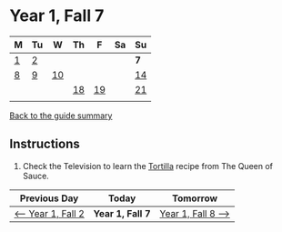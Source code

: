 # Year 1, Fall 7

| M                          | Tu                        | W                         | Th                        | F                         | Sa                        | Su                        |
| -------------------------- | ------------------------- | ------------------------- | ------------------------- |-------------------------- | ------------------------- | ------------------------- |
| [1](year-1-fall-1.md)      | [2](year-1-fall-2.md)     |                           |                           |                           |                           | **7**                     |
| [8](year-1-fall-8.md)      | [9](year-1-fall-9.md)     | [10](year-1-fall-10.md)   |                           |                           |                           | [14](year-1-fall-14.md)   |
|                            |                           |                           | [18](year-1-fall-18.md)   | [19](year-1-fall-19.md)   |                           | [21](year-1-fall-14.md)   |
|                            |                           |                           |                           |                           |                           |                           |

[Back to the guide summary](readme.md)

## Instructions

1. Check the Television to learn the [Tortilla](https://stardewvalleywiki.com/Tortilla) recipe from The Queen of Sauce.

| Previous Day                                | Today                 | Tomorrow                                    |
| ------------------------------------------- | --------------------- | ------------------------------------------- |
| [⟵ Year 1, Fall 2](year-1-fall-2.md)       | **Year 1, Fall 7**    | [Year 1, Fall 8 ⟶](year-1-fall-8.md)       |
